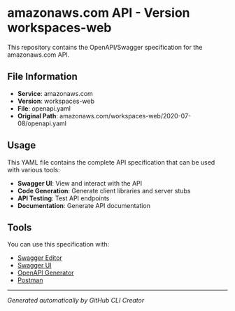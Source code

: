 # amazonaws.com API - Version workspaces-web

This repository contains the OpenAPI/Swagger specification for the amazonaws.com API.

## File Information

- **Service**: amazonaws.com
- **Version**: workspaces-web
- **File**: openapi.yaml
- **Original Path**: amazonaws.com/workspaces-web/2020-07-08/openapi.yaml

## Usage

This YAML file contains the complete API specification that can be used with various tools:

- **Swagger UI**: View and interact with the API
- **Code Generation**: Generate client libraries and server stubs
- **API Testing**: Test API endpoints
- **Documentation**: Generate API documentation

## Tools

You can use this specification with:

- [Swagger Editor](https://editor.swagger.io/)
- [Swagger UI](https://swagger.io/tools/swagger-ui/)
- [OpenAPI Generator](https://openapi-generator.tech/)
- [Postman](https://www.postman.com/)

---

*Generated automatically by GitHub CLI Creator*
